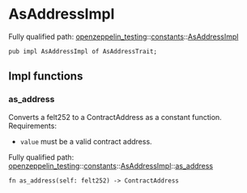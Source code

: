 # AsAddressImpl

Fully qualified path: [openzeppelin_testing](./openzeppelin_testing.md)::[constants](./openzeppelin_testing-constants.md)::[AsAddressImpl](./openzeppelin_testing-constants-AsAddressImpl.md)

<pre><code class="language-cairo">pub impl AsAddressImpl of AsAddressTrait;</code></pre>

## Impl functions

### as_address

Converts a felt252 to a ContractAddress as a constant function.
Requirements:
- `value` must be a valid contract address.

Fully qualified path: [openzeppelin_testing](./openzeppelin_testing.md)::[constants](./openzeppelin_testing-constants.md)::[AsAddressImpl](./openzeppelin_testing-constants-AsAddressImpl.md)::[as_address](./openzeppelin_testing-constants-AsAddressImpl.md#as_address)

<pre><code class="language-cairo">fn as_address(self: felt252) -&gt; ContractAddress</code></pre>


